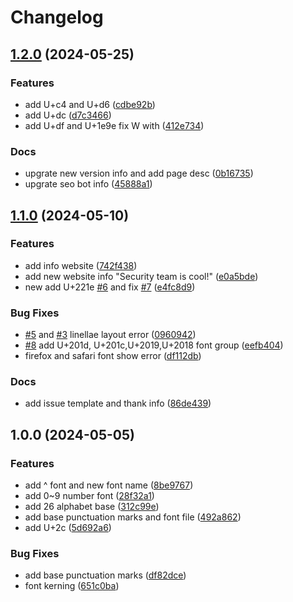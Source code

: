 # Changelog

## [1.2.0](https://github.com/iepn/tsing-font/compare/v1.1.0...v1.2.0) (2024-05-25)


### Features

* add U+c4 and U+d6 ([cdbe92b](https://github.com/iepn/tsing-font/commit/cdbe92b349a190725dcd2fe0e4dc43754f13f595))
* add U+dc ([d7c3466](https://github.com/iepn/tsing-font/commit/d7c34668d174174eee8050fb1fa2aae8ea6ebdd8))
* add U+df and U+1e9e fix W with ([412e734](https://github.com/iepn/tsing-font/commit/412e7341e015807e6c30ff77e5f432b7d87d855f))


### Docs

* upgrate new version info and  add page desc ([0b16735](https://github.com/iepn/tsing-font/commit/0b1673504a4f74ac1fd2e0859942fd0bff21fcbc))
* upgrate seo bot info ([45888a1](https://github.com/iepn/tsing-font/commit/45888a14b1a3abbc19322e1ceb405cd94c20019c))

## [1.1.0](https://github.com/iepn/tsing-font/compare/v1.0.0...v1.1.0) (2024-05-10)


### Features

* add info website ([742f438](https://github.com/iepn/tsing-font/commit/742f4387c0791a79f9a3e483c0ae1c53e42fb4c8))
* add new website info "Security team is cool!" ([e0a5bde](https://github.com/iepn/tsing-font/commit/e0a5bde8e8f7e0dd321e2dd52b74e748ee3cf08b))
* new add U+221e [#6](https://github.com/iepn/tsing-font/issues/6) and fix [#7](https://github.com/iepn/tsing-font/issues/7) ([e4fc8d9](https://github.com/iepn/tsing-font/commit/e4fc8d9742689573c6d15860ce578d60bc0ff981))


### Bug Fixes

* [#5](https://github.com/iepn/tsing-font/issues/5) and [#3](https://github.com/iepn/tsing-font/issues/3) linellae layout error ([0960942](https://github.com/iepn/tsing-font/commit/0960942f644be43353c4dd4c3f3385433299901f))
* [#8](https://github.com/iepn/tsing-font/issues/8) add U+201d, U+201c,U+2019,U+2018 font group ([eefb404](https://github.com/iepn/tsing-font/commit/eefb404ead990d510754032e910e0b8908b80a16))
* firefox and safari font show error ([df112db](https://github.com/iepn/tsing-font/commit/df112db1de4b4bfe7e654874faa1e9bd0be3162f))


### Docs

* add issue template and thank info ([86de439](https://github.com/iepn/tsing-font/commit/86de4394e8e0b554dac66807c6a7ed349892b473))

## 1.0.0 (2024-05-05)


### Features

* add ^ font and new font name ([8be9767](https://github.com/iepn/Tsing/commit/8be97677119c484215db6c239f6d8255175031cf))
* add 0~9 number font ([28f32a1](https://github.com/iepn/Tsing/commit/28f32a179565c50fd260d9ef9cfde0dba8d7d9f4))
* add 26 alphabet base ([312c99e](https://github.com/iepn/Tsing/commit/312c99e52ff7579f0f565327caf55b15c8e9405f))
* add base punctuation marks and font file ([492a862](https://github.com/iepn/Tsing/commit/492a862f8e5b80fb539d4d81c6814662ac60fa4b))
* add U+2c ([5d692a6](https://github.com/iepn/Tsing/commit/5d692a6edd6e03b92e9d2d270ec7731be6111c7f))


### Bug Fixes

* add base punctuation marks ([df82dce](https://github.com/iepn/Tsing/commit/df82dce6849d660f8cd22d9305c4dc950ea8d4ca))
* font kerning ([651c0ba](https://github.com/iepn/Tsing/commit/651c0ba07e2d06d00c9f5ad4e643728505091385))
